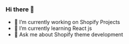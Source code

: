 ### Hi there 👋

- 🔭 I’m currently working on Shopify Projects
- 🌱 I’m currently learning React js
- 💬 Ask me about Shopify theme development
  
<!--
**Lgour/Lgour** is a ✨ _special_ ✨ repository because its `README.md` (this file) appears on your GitHub profile.

Here are some ideas to get you started:



- 👯 I’m looking to collaborate on ...
- 🤔 I’m looking for help with ...
- 📫 How to reach me: ...
- 😄 Pronouns: ...
- ⚡ Fun fact: ...
-->
